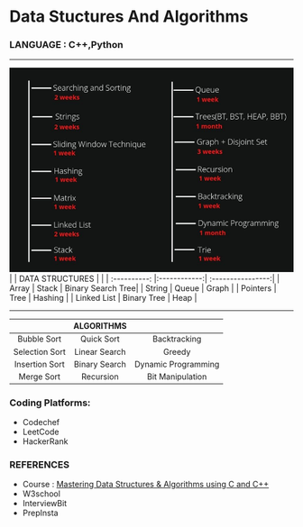 # Data Stuctures And Algorithms


### **LANGUAGE** : C++,Python

---
<img src="DSA PLAN.jfif ">
|              | DATA STRUCTURES |                |
| :----------: |:------------:| :----------------:|
| Array        | Stack        | Binary Search Tree|
| String       | Queue        | Graph             |
| Pointers     | Tree         | Hashing           |
| Linked List  | Binary Tree  | Heap              |

---

|              | ALGORITHMS |                |
| :-------------: |:---------------:| :----------------:|
| Bubble Sort     | Quick Sort      | Backtracking      |
| Selection Sort  | Linear Search   | Greedy            |
| Insertion Sort  | Binary  Search  | Dynamic Programming |
| Merge Sort      | Recursion       | Bit Manipulation  |


### Coding Platforms:
- Codechef
- LeetCode
- HackerRank

### REFERENCES
- Course : [Mastering Data Structures & Algorithms using C and C++](https://www.udemy.com/course/datastructurescncpp/)
- W3school
- InterviewBit
- PrepInsta
